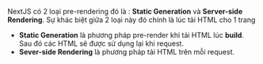 NextJS có 2 loại pre-rendering đó là : **Static Generation** và **Server-side Rendering**.
Sự khác biệt giữa 2 loại này đó chính là lúc tải HTML cho 1 trang

- **Static Generation** là phương pháp pre-render khi tải HTML lúc **build**. Sau đó các HTML sẽ được sử dụng lại khi request.
- **Sever-side Rendering** là phương pháp tải HTML trên mỗi request.

